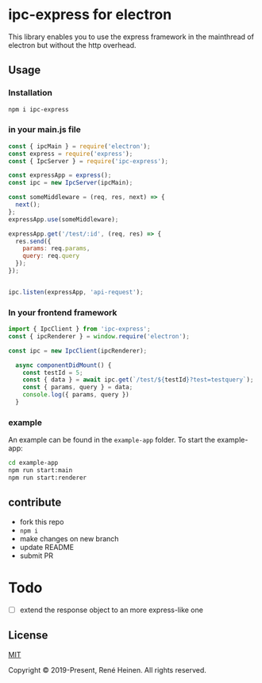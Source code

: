 # ipc-express for electron

This library enables you to use the express framework in the mainthread of electron but without the http overhead.

## Usage

### Installation
```bash
npm i ipc-express
```

### in your main.js file

```js
const { ipcMain } = require('electron');
const express = require('express');
const { IpcServer } = require('ipc-express');

const expressApp = express();
const ipc = new IpcServer(ipcMain);

const someMiddleware = (req, res, next) => {
  next();
};
expressApp.use(someMiddleware);

expressApp.get('/test/:id', (req, res) => {
  res.send({
    params: req.params,
    query: req.query
  });
});


ipc.listen(expressApp, 'api-request');
```

### In your frontend framework

```js
import { IpcClient } from 'ipc-express';
const { ipcRenderer } = window.require('electron');

const ipc = new IpcClient(ipcRenderer);

  async componentDidMount() {
    const testId = 5;
    const { data } = await ipc.get(`/test/${testId}?test=testquery`);
    const { params, query } = data;
    console.log({ params, query })
  }
```

### example

An example can be found in the `example-app` folder.
To start the example-app:
```bash
cd example-app
npm run start:main
npm run start:renderer
```

## contribute
* fork this repo
* `npm i` 
* make changes on new branch
* update README
* submit PR

# Todo
- [ ] extend the response object to an more express-like one

## License

[MIT](http://opensource.org/licenses/MIT)

Copyright &copy; 2019-Present, René Heinen. All rights reserved.
